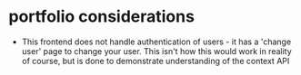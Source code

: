 # portfolio considerations

- This frontend does not handle authentication of users - it has a 'change user' page to change your user. This isn't how this would work in reality of course, but is done to demonstrate understanding of the context API
